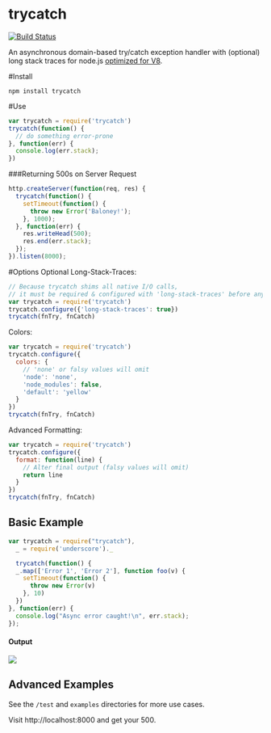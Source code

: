 trycatch
=======

[![Build Status](https://travis-ci.org/CrabDude/trycatch.png)](https://travis-ci.org/CrabDude/trycatch)

An asynchronous domain-based try/catch exception handler with (optional) long stack traces for node.js [optimized for V8](https://github.com/joyent/node/wiki/Best-practices-and-gotchas-with-v8).

#Install

```
npm install trycatch
```

#Use

```javascript
var trycatch = require('trycatch')
trycatch(function() {
  // do something error-prone
}, function(err) {
  console.log(err.stack);
})
```


###Returning 500s on Server Request

```javascript
http.createServer(function(req, res) {
  trycatch(function() {
    setTimeout(function() {
      throw new Error('Baloney!');
    }, 1000);
  }, function(err) {
    res.writeHead(500);
    res.end(err.stack);
  });
}).listen(8000);
```

#Options
Optional Long-Stack-Traces:
```javascript
// Because trycatch shims all native I/O calls,
// it must be required & configured with 'long-stack-traces' before any other modules.
var trycatch = require('trycatch')
trycatch.configure({'long-stack-traces': true})
trycatch(fnTry, fnCatch)
```

Colors:
```javascript
var trycatch = require('trycatch')
trycatch.configure({
  colors: {
    // 'none' or falsy values will omit
    'node': 'none',
    'node_modules': false,
    'default': 'yellow'
  }
})
trycatch(fnTry, fnCatch)
```

Advanced Formatting:
```javascript
var trycatch = require('trycatch')
trycatch.configure({
  format: function(line) {
    // Alter final output (falsy values will omit)
    return line
  }
})
trycatch(fnTry, fnCatch)
```

Basic Example
-------------

```javascript
var trycatch = require("trycatch"),
  _ = require('underscore')._

  trycatch(function() {
  _.map(['Error 1', 'Error 2'], function foo(v) {
    setTimeout(function() {
      throw new Error(v)
    }, 10)
  })
}, function(err) {
  console.log("Async error caught!\n", err.stack);
});
``` 

#### Output

![](https://raw.github.com/CrabDude/trycatch/master/screenshot.png)


Advanced Examples
-------------
See the `/test` and `examples` directories for more use cases.


Visit http://localhost:8000 and get your 500.
